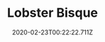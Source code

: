 ---
templateKey: blog-post
featuredpost: false
date: 2020-02-23T00:22:22.711Z
title: Lobster Bisque
description: This delicate soup is a secret family recipe of Willy's. 
type: cooking
sellPrice: 205
energy: 225
health: 101
featuredimage: /img/Lobster_Bisque.png
tags:
  - Lobster
  - Milk
  - edible
---